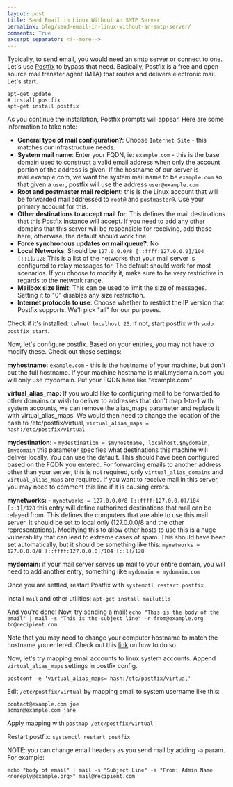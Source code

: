 ```yaml
---
layout: post
title: Send Email in Linux Without An SMTP Server
permalink: blog/send-email-in-linux-without-an-smtp-server/
comments: True
excerpt_separator: <!--more-->
---
```


Typically, to send email, you would need an smtp server or connect to one. Let's use [Postfix](http://www.postfix.org/) to bypass that need. Basically, Postfix is a free and open-source mail transfer agent (MTA) that routes and delivers electronic mail. Let's start.

<!--more-->

```shell
apt-get update
# install postfix
apt-get install postfix
```

As you continue the installation, Postfix prompts will appear. Here are some information to take note:

- **General type of mail configuration?**: Choose `Internet Site` - this matches our infrastructure needs.
- **System mail name**: Enter your FQDN, ie: `example.com` - this is the base domain used to construct a valid email address when only the account portion of the address is given. If the hostname of our server is mail.example.com, we want the system mail name to be `example.com` so that given a `user`, postfix will use the address `user@example.com`
- **Root and postmaster mail recipient**: this is the Linux account that will be forwarded mail addressed to `root@` and `postmaster@`. Use your primary account for this.
- **Other destinations to accept mail for**: This defines the mail destinations that this Postfix instance will accept. If you need to add any other domains that this server will be responsible for receiving, add those here, otherwise, the default should work fine.
- **Force synchronous updates on mail queue?**: No
- **Local Networks**: Should be `127.0.0.0/8 [::ffff:127.0.0.0]/104 [::1]/128` This is a list of the networks that your mail server is configured to relay messages for. The default should work for most scenarios. If you choose to modify it, make sure to be very restrictive in regards to the network range.
- **Mailbox size limit**: This can be used to limit the size of messages. Setting it to "0" disables any size restriction.
- **Internet protocols to use**: Choose whether to restrict the IP version that Postfix supports. We'll pick "all" for our purposes.

Check if it's installed: `telnet localhost 25`. If not, start postfix with `sudo postfix start`.

Now, let's configure postfix. Based on your entries, you may not have to modify these. Check out these settings:

**myhostname:** `example.com` - this is the hostname of your machine, but don't put the full hostname. If your machine hostname is mail.mydomain.com you will only use mydomain. Put your FQDN here like "example.com"

**virtual_alias_map:** If you would like to configuring mail to be forwarded to other domains or wish to deliver to addresses that don't map 1-to-1 with system accounts, we can remove the alias_maps parameter and replace it with virtual_alias_maps. We would then need to change the location of the hash to /etc/postfix/virtual, `virtual_alias_maps = hash:/etc/postfix/virtual`

**mydestination:** - `mydestination = $myhostname, localhost.$mydomain, $mydomain` this parameter specifies what destinations this machine will deliver locally. You can use the default. This should have been configured based on the FQDN you entered. For forwarding emails to another address other than your server, this is not required, only `virtual_alias_domains` and `virtual_alias_maps` are required. If you want to receive mail in this server, you may need to comment this line if it is causing errors.

**mynetworks:** - `mynetworks = 127.0.0.0/8 [::ffff:127.0.0.0]/104 [::1]/128` this entry will define authorized destinations that mail can be relayed from. This defines the computers that are able to use this mail server. It should be set to local only (127.0.0.0/8 and the other representations). Modifying this to allow other hosts to use this is a huge vulnerability that can lead to extreme cases of spam. This should have been set automatically, but it should be something like this: `mynetworks = 127.0.0.0/8 [::ffff:127.0.0.0]/104 [::1]/128`

**mydomain:** if your mail server serves up mail to your entire domain, you will need to add another entry, something like `mydomain = mydomain.com`

Once you are settled, restart Postfix with `systemctl restart postfix`

Install `mail` and other utilities: `apt-get install mailutils`

And you're done! Now, try sending a mail! `echo "This is the body of the email" | mail -s "This is the subject line" -r from@example.org to@recipient.com`

Note that you may need to change your computer hostname to match the hostname you entered. Check out this [link](http://askubuntu.com/questions/9540/how-do-i-change-the-computer-name) on how to do so.

Now, let's try mapping email accounts to linux system accounts. Append `virtual_alias_maps` settings in postfix config.

`postconf -e 'virtual_alias_maps= hash:/etc/postfix/virtual'`

Edit `/etc/postfix/virtual` by mapping email to system username like this:

```
contact@example.com joe
admin@example.com jane
```

Apply mapping with `postmap /etc/postfix/virtual`

Restart postfix: `systemctl restart postfix`

NOTE: you can change email headers as you send mail by adding `-a` param. For example: 

```shell
echo "body of email" | mail -s "Subject Line" -a "From: Admin Name <noreply@example.org>" mail@recipient.com
```
